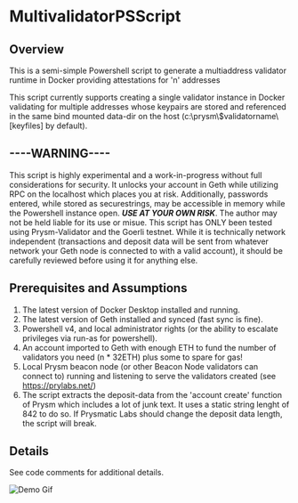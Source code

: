 # MultivalidatorPSScript
## Overview
This is a semi-simple Powershell script to generate a multiaddress validator runtime in Docker providing attestations for 'n' addresses

This script currently supports creating a single validator instance in Docker validating for multiple addresses whose keypairs are stored and referenced in the same bind mounted data-dir on the host (c:\prysm\\$validatorname\\[keyfiles] by default). 

## ----WARNING----
This script is highly experimental and a work-in-progress without full considerations for security. It unlocks your account in Geth while utilizing RPC on the localhost which places you at risk. Additionally, passwords entered, while stored as securestrings, may be accessible in memory while the Powershell instance open. ***USE AT YOUR OWN RISK***. The author may not be held liable for its use or misue. This script has ONLY been tested using Prysm-Validator and the Goerli testnet. While it is technically network independent (transactions and deposit data will be sent from whatever network your Geth node is connected to with a valid account), it should be carefully reviewed before using it for anything else.

## Prerequisites and Assumptions
1. The latest version of Docker Desktop installed and running.
2. The latest version of Geth installed and synced (fast sync is fine).
3. Powershell v4, and local administrator rights (or the ability to escalate privileges via run-as for powershell).
4. An account imported to Geth with enough ETH to fund the number of validators you need (n * 32ETH) plus some to spare for gas!
5. Local Prysm beacon node (or other Beacon Node validators can connect to) running and listening to serve the validators created (see https://prylabs.net/)
6. The script extracts the deposit-data from the 'account create' function of Prysm which includes a lot of junk text. It uses a static string lenght of 842 to do so. If Prysmatic Labs should change the deposit data length, the script will break.

## Details
See code comments for additional details.

![Demo Gif](https://s7.gifyu.com/images/script_vid.gif)

